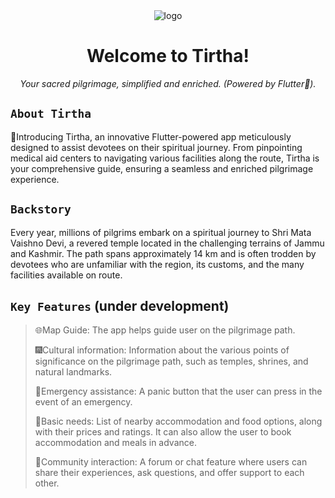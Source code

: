 <div align="center">
  <img src="https://github.com/madeupgalaxy/TIRTH_S2T2/assets/118007944/a15f2605-d5f8-49b6-8723-d55d7805f055" alt="logo"/>


  <h1>Welcome to Tirtha!</h1>
  <i>Your sacred pilgrimage, simplified and enriched. (Powered by Flutter🌟).</i>
</div>

## `About Tirtha`

🌟Introducing Tirtha, an innovative Flutter-powered app meticulously designed to assist devotees on their spiritual journey.
From pinpointing medical aid centers to navigating various facilities along the route,
Tirtha is your comprehensive guide, ensuring a seamless and enriched pilgrimage experience.

## `Backstory`

Every year, millions of pilgrims embark on a spiritual journey to Shri Mata 
 Vaishno Devi, a revered temple located in the challenging terrains of Jammu and 
 Kashmir. 
 The path spans approximately 14 km and is often trodden by devotees who
 are unfamiliar with the region, its customs, and the many facilities available on route.
 
## `Key Features` (under development)
> 🌐Map Guide: The app helps guide user on the pilgrimage path. 
>
> 🎆Cultural information: Information about the various points of significance on the pilgrimage path, such as temples, shrines, and natural landmarks. 
>
> 🦺Emergency assistance:  A panic button that the user can press in the event of an emergency. 
>
>🍶Basic needs: List of nearby accommodation and food options, along with their prices and ratings. It can also allow the user to book accommodation and meals in advance.
>
> 💬Community interaction: A forum or chat feature where users can share their experiences, ask questions, and offer support to each other.
